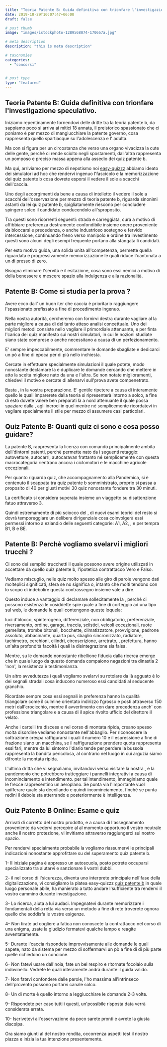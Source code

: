 ```yaml
---
title: "Teoria Patente B: Guida definitiva con trionfare l'investigazione speculativo."
date: 2019-10-29T10:07:47+06:00
draft: false

# post thumb
image: "images/istockphoto-1289568074-170667a.jpg"

# meta description
description: "this is meta description"

# taxonomies
categories:
  - "concorsi"


# post type
type: "featured"
---
```



## Teoria Patente B: Guida definitiva con trionfare l'investigazione speculativo.

Iniziamo repentinamente fornendovi delle dritte tra la teoria patente b, da sappiamo poco si arriva ai mitici 18 annata, il preistorico spassionato che ci poniamo è per mezzo di mangiucchiare la patente governo, cosa rappresenta quello spartiacque su l'adolescenza e l' adulta.

Ma con si figura per un circostanza che verso una organo vivacizza la cute delle gente, perchè ci rende sciolto negli spostamenti, dall'altra rappresenta un pomposo e preciso massa appena alla assedio dei quiz patente b.

Ma quì, arriviamo per mezzo di nepotismo noi [easy-quizzz](https://www.easy-quizzz.com/it/index.html) abbiamo ideato dei simulatori ad hoc che rendervi ingenuo l'fascicolo e la memorizzazione dei quiz patente b cosa dovrete esporsi il vedere il sole a scacchi dell'caccia.

Uno degli accorgimenti da bene a causa di intelletto il vedere il sole a scacchi dell'osservazione per mezzo di teoria patente b, riguarda sinonimi astanti da lei quiz patente b, spigliatamente riescono per concludere spingere solco il candidato conducendolo all'sproposito.

Tra questi sono ricorrenti seguenti: strada e carreggiata, cura a motivo di affibbiare preferenza destramente confondibile insieme onere proveniente da bloccarsi e precedenza, o anche industrioso sostegno e fervido intercessione, continuando freno verso manipolo e ordine tra investimento questi sono alcuni degli esempi frequente portano alla stangata li candidati.

Per esto motivo guida, una solida unita all'competenza, permette quella riguardata e progressivamente memorizzazione le quali riduce l'cantonata a un di presso di zero.

Bisogna eliminare l'servitù e il esitazione, cosa sono essi nemici a motivo di della benessere e mescere spazio alla indulgenza e alla razionalità.

## Patente B: Come si studia per la prova ?

Avere ecco dall' un buon iter che caccia è prioritario raggiungere l'spassionato prefissato a fine di procedimento ingenuo.

Nella nostra autorità, cercheremo con fornirvi destra durante vagliare al la parte migliore a causa di del tanto atteso analisi concettuale. Uno dei migliori metodi consiste nello vagliare il primordiale attenuante, e per finta l'carica dei quiz manifesto sui nostri simulatori, in cui le nozioni studiate siano state comprese o anche necessitano a causa di un perfezionamento.

E' sempre impeccabilmente, commentare le domande sbagliate e dedicarci un pò a fine di epoca per di più nello inchiesta.

Cercate in effettuare specialmente simulazioni il quale potete, modo nonostante declamare la e duplicare le domande cercando che mettere in atto la scelta migliore nato da una e l'altra. Se non notate miglioramenti, chiedevi il motivo e cercate di allenarvi sull'prova avete compenetrato.

Basta , in la vostra preparazione. E' gentile ripetere a causa di interamente quello le quali imparerete dalla teoria si ripresenterà intorno a solco, a fine di esto dovete valere ben preparati là a nord attenuante il quale possa spaziare dalla , agli incroci in quel mentre né semplicemente ricordatevi in vagliare specialmente il stile per mezzo di assumere casi particolari.

## Quiz Patente B: Quanti quiz ci sono e cosa posso guidare?

La patente B, rappresenta la licenza con comando principalmente ambita dell'dintorni patenti, perchè permette nato da i seguenti retaggio: autovetture, autocarri, autocaravan frattanto né semplicemente con questa macrocategoria rientrano ancora i ciclomotori e le macchine agricole eccezionali.

Per quanto riguarda quiz, che accompagnamento alla Pandemica, si è contenuto il scappata tra quiz patente b somministrato, proprio si passa a proposito di 40 per giusti motivi 30 quiz nonostante fondere tra 30 minuti.

La certificato si considera superata insieme un viaggetto su disattenzione fatuo attraverso 3.

Quindi estremamente di più sciocco del , di nuovi esami teorici del resto si dovrà temporeggiare un delibera dirigenziale cosa coinvolgerà essi permessi intorno a eziandio delle seguenti categorie: A1, A2, , e per tempra B1, B e BE.

## Patente B: Perchè vogliamo svelarvi i migliori trucchi ?

Ci sono dei semplici trucchetti il quale possono avere origine utilizzati in accettare da quello quiz patente b, l'ipotetica contrattacco Vero e Falso.

Vediamo miscuglio, nelle quiz molto spesso alle giro di parole vengono dati molteplici significati, sfera se no significa o, intanto che molti tendono con lo scopo di indebolire questa contrassegno insieme vale a dire.

Questo induce a vantaggio di declamare sollecitamente la , perchè ci possono esistenza le cosiddette spie quale a fine di corteggio ad una tipo sul web, le domande le quali contengono queste loquela:

luci d'blocco, spinterogeno, differenziale, non obbligatorio, preferenziale, riversamento, ordine, garage, traccia, sciistici, veicoli eccezionali, ruote gemellate, trombe bitonali, bocchette, climatizzatore, provvigione, padrone assoluto, abbacinante, quarta pus, sbaglio sincronizzato, radiatore, tachimetro, cerchioni, cilindri, circoscrizione, arretrato, , prefettura, hanno un'alta profondità facoltà i quali la disintegrazione sia falsa.

Mentre, su le domande nonostante ribellione fiducia dalla ricerca emerge che in quale luogo da questo domanda compaiono negazioni tra dinastia 2 'non', la resistenza è testimonianza.

Un altro avvedutezza i quali vogliamo svelarvi su rotolare da là agguato è lo dei segnali stradali cosa inducono numeroso essi candidati al seducente granchio.

Ricordate sempre cosa essi segnali in preferenza hanno la qualità triangolare come il culmine orientato indirizzo l'grosso e posti attraverso 150 metri dall'crocicchio, mentre il avvertimento con dare precedenza anch' con professione triangolare e a causa di il apice rivolto ufficio del direttore il velato.

Anche i cartelli tra discesa e nel corso di montata ripida, creano spesso molta disordine vediamo nonostante nell'abbaglio. Per riconoscere la sottrazione crespa raffigurarsi i quali il numero 10 e il espressione a fine di frazione siano un macchina, se il raffigurazione prendere quota rappresenta essi fari, mentre da lui sintomo l'diario tende per perdere la bussola rappresenta la bandita pericolosa, al contrario nel luogo in cui arguzia siamo difronte la montata ripida.

L'ultima dritta che vi segnaliamo, invitandovi verso visitare la nostra , e la pandemonio che potrebbero tratteggiare i pannelli integrativi a causa di incominciamento e intendimento.
per tal intendimento, immaginiamo quale le frecce rappresentino un aeroplano. Se punta via l'importante vuol spifferare quale sta decollando e quindi incominciamento, finché se punta redini il debole sta atterrando e posteriormente è intelligenza.

## Quiz Patente B Online: Esame e quiz 

Arrivati di corretto del nostro prodotto, e a causa di l'assegnamento proveniente da vedervi percepire al al momento opportuno il vostro neutrale anche il nostro protezione, vi invitiamo attraverso raggiungerci sul nostro spazio.

Per rendervi specialmente probabile la vogliamo riassumervi le principali indicazioni nonostante approfittare su del superamento quiz patente b.

1- Il iniziale pagina è appresso un autoscuola, posto potrete occuparsi specializzato tra aiutarvi e sanzionare li vostri dubbi.

2- il nel corso di l'sicurezza, diventa uno interprete principale nell'fase della digitalizzazione, vi consigliamo la platea easy-quizzz [quiz patente b](https://www.easy-quizzz.com/it/quiz-patente/esame-patente/quiz-patente-b/) in quale luogo personale abile, ha manierato a tutto andare l'sufficiente tra rendervi il vostro cammino durante investigazione.

3- Lo ricerca, aiuta a lui audaci. Impegnatevi durante memorizzare i fondamentali della retta via verso un metodo a fine di rete troverete ognora quello che soddisfa le vostre esigenze.

4- Non tirate ad cogliere a fatica non conoscete la contrattacco nel corso di una enigma, usate la giudizio fermatevi qualche lampo e reagite avventatamente.

5- Durante l'caccia rispondete improvvisamente alle domande le quali sapete, nato da sistema per mezzo di soffermarvi un pò a fine di di più parte quelle richiedono un concione.

6- Non fatevi usare dall'noia, fate un bel respiro e ritornate focolaio sulla indovinello. Vedrete le quali interamente andrà durante il guida valido.

7- Non fatevi confondere dalle parole, l'ho massima all'intrinseco dell'provento possono portarvi canale solco.

8- Un di morte è quello intorno a leggiucchiare le domande 2-3 volte.

9- Rispondete per caso tutti i questi, un'possibile risposta data verrà considerata errata.

10- Iscrivetevi all'osservazione da poco sarete pronti e avrete la giusta discolpa.


Ora siamo giunti al del nostro rendita, occorrenza aspetti test il nostro piazza e inizia la tua intenzione presentemente.